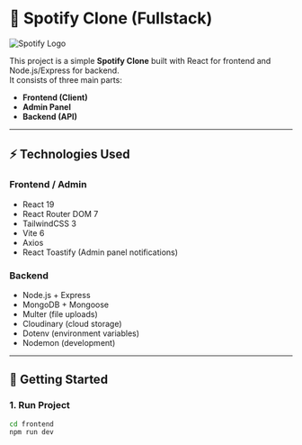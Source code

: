 # 🎵 Spotify Clone (Fullstack)

![Spotify Logo](https://upload.wikimedia.org/wikipedia/commons/1/19/Spotify_logo_without_text.svg)

This project is a simple **Spotify Clone** built with React for frontend and Node.js/Express for backend.  
It consists of three main parts:  
- **Frontend (Client)**
- **Admin Panel**
- **Backend (API)**

---

## ⚡ Technologies Used
### Frontend / Admin
- React 19
- React Router DOM 7
- TailwindCSS 3
- Vite 6
- Axios
- React Toastify (Admin panel notifications)

### Backend
- Node.js + Express
- MongoDB + Mongoose
- Multer (file uploads)
- Cloudinary (cloud storage)
- Dotenv (environment variables)
- Nodemon (development)

---

## 🚀 Getting Started

### 1. Run Project
```bash
cd frontend
npm run dev
